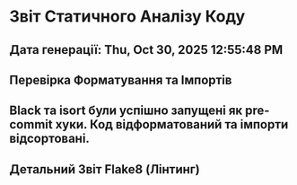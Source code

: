 # Звіт Статичного Аналізу Коду
Дата генерації: Thu, Oct 30, 2025 12:55:48 PM
---
## Перевірка Форматування та Імпортів
Black та isort були успішно запущені як pre-commit хуки. Код відформатований та імпорти відсортовані.
---
## Детальний Звіт Flake8 (Лінтинг)
